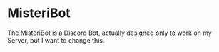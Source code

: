 # MisteriBot
The MisteriBot is a Discord Bot, actually designed only to work on my Server, but I want to change this.
